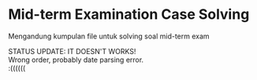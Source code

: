 # Mid-term Examination Case Solving
Mengandung kumpulan file untuk solving soal mid-term exam

STATUS UPDATE: IT DOESN'T WORKS!<br>
Wrong order, probably date parsing error.<br>
:((((((